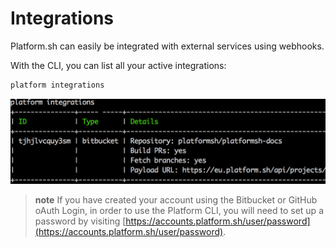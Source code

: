 # Integrations

Platform.sh can easily be integrated with external services using
webhooks.

With the CLI, you can list all your active integrations:

```bash
platform integrations
```

![Cli Integrations](/images/cli-integrations.png)

> **note**
> If you have created your account using the Bitbucket or GitHub oAuth Login,
in order to use the Platform CLI, you will need to set up a password by visiting
[https://accounts.platform.sh/user/password](https://accounts.platform.sh/user/password).
